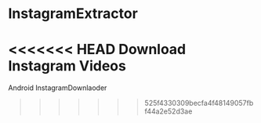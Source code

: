 # InstagramExtractor
<<<<<<< HEAD
Download Instagram Videos
=======
Android InstagramDownlaoder
>>>>>>> 525f4330309becfa4f48149057fbf44a2e52d3ae

